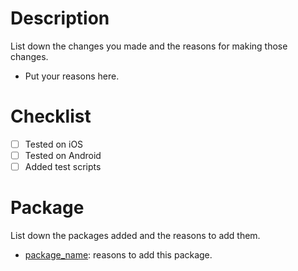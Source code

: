 # Description

List down the changes you made and the reasons for making those changes.

- Put your reasons here.

# Checklist

- [ ] Tested on iOS
- [ ] Tested on Android
- [ ] Added test scripts

# Package

List down the packages added and the reasons to add them.

- [package_name](package_source_link): reasons to add this package.
